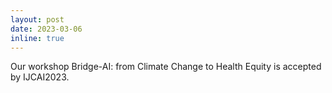 ```yaml
---
layout: post
date: 2023-03-06
inline: true
---
```


Our workshop Bridge-AI: from Climate Change to Health Equity is accepted by IJCAI2023.
